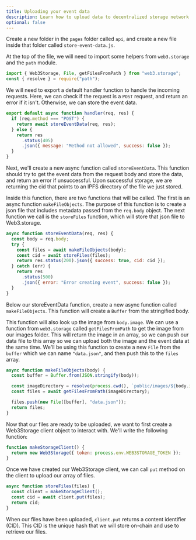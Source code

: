 ```yaml
---
title: Uploading your event data
description: Learn how to upload data to decentralized storage network using Web3.Storage.
optional: false
---
```


Create a new folder in the `pages` folder called `api`, and create a new file inside that folder called `store-event-data.js`.

At the top of the file, we will need to import some helpers from `web3.storage` and the `path` module.

```javascript
import { Web3Storage, File, getFilesFromPath } from "web3.storage";
const { resolve } = require("path");
```

We will need to export a default handler function to handle the incoming requests. Here, we can check if the request is a `POST` request, and return an error if it isn't. Otherwise, we can store the event data.

```javascript
export default async function handler(req, res) {
  if (req.method === "POST") {
    return await storeEventData(req, res);
  } else {
    return res
      .status(405)
      .json({ message: "Method not allowed", success: false });
  }
}
```

Next, we'll create a new async function called `storeEventData`. This function should try to get the event data from the request body and store the data, and return an error if unsuccessful.
Upon successful storage, we are returning the cid that points to an IPFS directory of the file we just stored.

Inside this function, there are two functions that will be called. The first is an async function `makeFileObjects`. The purpose of this function is to create a json file that includes metadata passed from the `req.body` object. The next function we call is the `storeFiles` function, which will store that json file to Web3.storage.

```javascript
async function storeEventData(req, res) {
  const body = req.body;
  try {
    const files = await makeFileObjects(body);
    const cid = await storeFiles(files);
    return res.status(200).json({ success: true, cid: cid });
  } catch (err) {
    return res
      .status(500)
      .json({ error: "Error creating event", success: false });
  }
}
```

Below our storeEventData function, create a new async function called `makeFileObjects`. This function will create a `Buffer` from the stringified body.

This function will also look up the image from `body.image`. We can use a function from `web3.storage` called `getFilesFromPath` to get the image from our images folder. This will return the image in an array, so we can push our data file to this array so we can upload both the image and the event data at the same time. We'll be using this function to create a new `File` from the `buffer` which we can name `"data.json"`, and then push this to the `files` array.

```javascript
async function makeFileObjects(body) {
  const buffer = Buffer.from(JSON.stringify(body));

  const imageDirectory = resolve(process.cwd(), `public/images/${body.image}`);
  const files = await getFilesFromPath(imageDirectory);

  files.push(new File([buffer], "data.json"));
  return files;
}
```

Now that our files are ready to be uploaded, we want to first create a Web3Storage client object to interact with. We'll write the following function:

```javascript
function makeStorageClient() {
  return new Web3Storage({ token: process.env.WEB3STORAGE_TOKEN });
}
```

Once we have created our Web3Storage client, we can call `put` method on the client to upload our array of files.

```javascript
async function storeFiles(files) {
  const client = makeStorageClient();
  const cid = await client.put(files);
  return cid;
}
```

When our files have been uploaded, `client.put` returns a content identifier (CID). This CID is the unique hash that we will store on-chain and use to retrieve our files.
